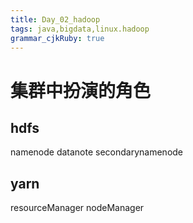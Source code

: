 ```yaml
---
title: Day_02_hadoop
tags: java,bigdata,linux.hadoop
grammar_cjkRuby: true
---
```


# 集群中扮演的角色
## hdfs

namenode
datanote
secondarynamenode

## yarn

resourceManager
nodeManager
